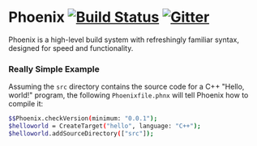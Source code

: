 Phoenix [![Build Status](https://travis-ci.org/phoenix-build/phoenix.svg?branch=master)](https://travis-ci.org/phoenix-build/phoenix) [![Gitter](https://badges.gitter.im/Join%20Chat.svg)](https://gitter.im/phoenix-build/phoenix?utm_source=badge&utm_medium=badge&utm_campaign=pr-badge&utm_content=badge)
====================================
Phoenix is a high-level build system with refreshingly familiar syntax, designed
for speed and functionality.

### Really Simple Example
Assuming the `src` directory contains the source code for a C++
"Hello, world!" program, the following `Phoenixfile.phnx` will tell Phoenix how
to compile it:
```bash
$$Phoenix.checkVersion(minimum: "0.0.1");
$helloworld = CreateTarget("hello", language: "C++");
$helloworld.addSourceDirectory(["src"]);
```
